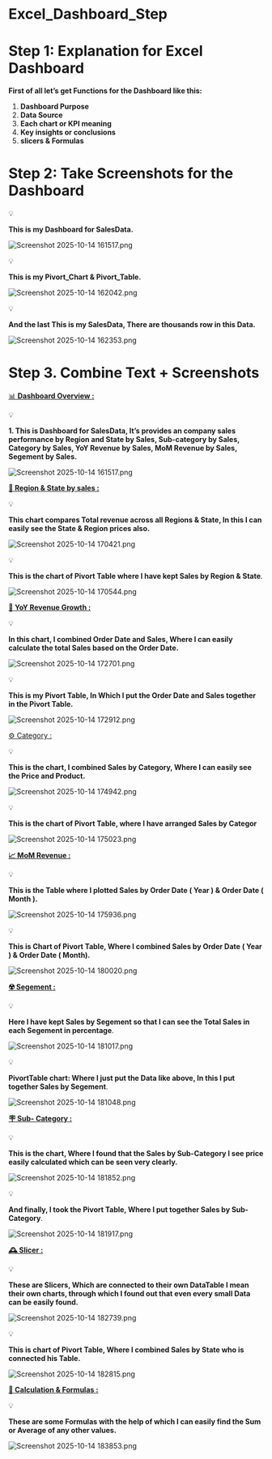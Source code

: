 # Excel_Dashboard_Step

# **Step 1: Explanation for Excel Dashboard**

**First of all let’s get Functions for the Dashboard like this:**

1. **Dashboard Purpose**
2. **Data Source**
3. **Each chart or KPI meaning**
4. **Key insights or conclusions** 
5. **slicers & Formulas**

# **Step 2: Take Screenshots for the Dashboard**

<aside>
💡

**This is my Dashboard for SalesData.**

</aside>

![Screenshot 2025-10-14 161517.png](Screenshot_2025-10-14_161517.png)

<aside>
💡

 **This is my Pivort_Chart & Pivort_Table.**

</aside>

![Screenshot 2025-10-14 162042.png](Screenshot_2025-10-14_162042.png)

<aside>
💡

**And the last This is my SalesData, There are thousands row in this Data.**

</aside>

![Screenshot 2025-10-14 162353.png](Screenshot_2025-10-14_162353.png)

# **Step 3. Combine Text + Screenshots**

[📊 **Dashboard Overview :**](https://www.notion.so/Dashboard-Overview-28c546669c7e8024a26bdee3dfd3f9c6?pvs=21)

<aside>
💡

 **1. This is Dashboard for SalesData, It’s provides an company sales performance by Region and State by Sales, Sub-category by Sales, Category by Sales, YoY Revenue by Sales, MoM Revenue by Sales, Segement by Sales.** 

</aside>

![Screenshot 2025-10-14 161517.png](Screenshot_2025-10-14_161517%201.png)

[**🔲  Region & State by sales  :**](https://www.notion.so/Region-State-by-sales-28c546669c7e8010b56ace44e042016a?pvs=21)

<aside>
💡

**This chart compares Total revenue across all Regions & State, In this I can easily see the State & Region prices also.** 

</aside>

![Screenshot 2025-10-14 170421.png](Screenshot_2025-10-14_170421.png)

<aside>
💡

**This is the chart of  Pivort Table where I have kept Sales by Region & State**.

</aside>

![Screenshot 2025-10-14 170544.png](Screenshot_2025-10-14_170544.png)

[**📝 YoY Revenue Growth :**](https://www.notion.so/YoY-Revenue-Growth-28c546669c7e80c0892dd7e651fc5b06?pvs=21)

<aside>
💡

**In this chart, I combined Order Date and Sales, Where I can  easily calculate the total Sales based on the Order Date.**

</aside>

![Screenshot 2025-10-14 172701.png](Screenshot_2025-10-14_172701.png)

<aside>
💡

**This is my Pivort Table, In Which I put the Order Date and Sales together in the Pivort Table.**

</aside>

![Screenshot 2025-10-14 172912.png](Screenshot_2025-10-14_172912.png)

[⚙️ Category  :](https://www.notion.so/Category-28c546669c7e80a1a065ffad3f0acfa0?pvs=21)

<aside>
💡

**This is the chart, I combined Sales by Category, Where I can easily see the Price and Product.**

</aside>

![Screenshot 2025-10-14 174942.png](Screenshot_2025-10-14_174942.png)

<aside>
💡

**This is the chart of Pivort Table, where I have arranged Sales by Categor**

</aside>

![Screenshot 2025-10-14 175023.png](Screenshot_2025-10-14_175023.png)

[**📈 MoM Revenue :**](https://www.notion.so/MoM-Revenue-28c546669c7e80f98542fa69cd04fed3?pvs=21)

<aside>
💡

**This is the Table where I plotted Sales by Order Date ( Year ) & Order Date ( Month ).** 

</aside>

![Screenshot 2025-10-14 175936.png](Screenshot_2025-10-14_175936.png)

<aside>
💡

**This is Chart of Pivort Table, Where I combined Sales by Order Date ( Year ) & Order Date ( Month).**

</aside>

![Screenshot 2025-10-14 180020.png](Screenshot_2025-10-14_180020.png)

[**☢️ Segement :**](https://www.notion.so/Segement-28c546669c7e806b83acfeb9cf881e49?pvs=21)

<aside>
💡

**Here I have kept Sales by Segement so that I can see the Total Sales in each Segement in percentage**.

</aside>

![Screenshot 2025-10-14 181017.png](Screenshot_2025-10-14_181017.png)

<aside>
💡

**PivortTable chart: Where I just put the Data like above, In this I put together Sales by Segement**.

</aside>

![Screenshot 2025-10-14 181048.png](Screenshot_2025-10-14_181048.png)

[**🪧 Sub- Category :**](https://www.notion.so/Sub-Category-28c546669c7e8084a6bff6ed65f50132?pvs=21)

<aside>
💡

**This is the chart, Where I found that the Sales by Sub-Category I see price easily calculated which can be seen very clearly.** 

</aside>

![Screenshot 2025-10-14 181852.png](Screenshot_2025-10-14_181852.png)

<aside>
💡

**And finally, I took the Pivort Table, Where I put together Sales by Sub-Category**.

</aside>

![Screenshot 2025-10-14 181917.png](Screenshot_2025-10-14_181917.png)

[**🕰️ Slicer :**](https://www.notion.so/Slicer-28c546669c7e8075947acf3660a48870?pvs=21)

<aside>
💡

**These are Slicers, Which are connected to their own DataTable I mean their own charts, through which I found out that even every small Data can be easily found.**

</aside>

![Screenshot 2025-10-14 182739.png](Screenshot_2025-10-14_182739.png)

<aside>
💡

**This is chart of Pivort Table, Where I combined Sales by State who is connected his Table.**

</aside>

![Screenshot 2025-10-14 182815.png](Screenshot_2025-10-14_182815.png)

[**📝 Calculation & Formulas :**](https://www.notion.so/Calculation-Formulas-28c546669c7e80358b98f96c74e81b64?pvs=21)

<aside>
💡

**These are some Formulas with the help of which I can easily find the Sum or Average of any other values.** 

</aside>

![Screenshot 2025-10-14 183853.png](Screenshot_2025-10-14_183853.png)